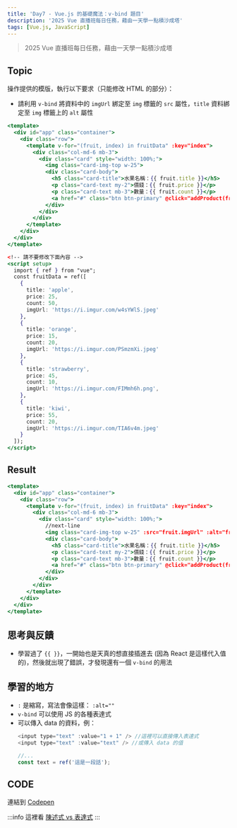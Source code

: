 ```yaml
---
title: 'Day7 - Vue.js 的基礎魔法：v-bind 題目'
description: '2025 Vue 直播班每日任務，藉由一天學一點積沙成塔'
tags: [Vue.js, JavaScript]
---
```

> 2025 Vue 直播班每日任務，藉由一天學一點積沙成塔

## Topic
操作提供的模版，執行以下要求（只能修改 HTML 的部分）：
- 請利用 `v-bind` 將資料中的 `imgUrl` 綁定至 `img` 標籤的 `src` 屬性，`title` 資料綁定至 `img` 標籤上的 `alt` 屬性

```jsx
<template>
  <div id="app" class="container">
    <div class="row">
      <template v-for="(fruit, index) in fruitData" :key="index">
        <div class="col-md-6 mb-3">
          <div class="card" style="width: 100%;">
            <img class="card-img-top w-25">
            <div class="card-body">
              <h5 class="card-title">水果名稱：{{ fruit.title }}</h5>
              <p class="card-text my-2">價錢：{{ fruit.price }}</p>
              <p class="card-text mb-3">數量：{{ fruit.count }}</p>
              <a href="#" class="btn btn-primary" @click="addProduct(fruit)">加入購物車</a>
            </div>
          </div>
        </div>
      </template>
    </div>
  </div>
</template>

<!-- 請不要修改下面內容 -->
<script setup>
  import { ref } from "vue";
  const fruitData = ref([
    {
      title: 'apple',
      price: 25,
      count: 50,
      imgUrl: 'https://i.imgur.com/w4sYWlS.jpeg'
    },
    {
      title: 'orange',
      price: 15,
      count: 20,
      imgUrl: 'https://i.imgur.com/PSmzmXi.jpeg'
    },
    {
      title: 'strawberry',
      price: 45,
      count: 10,
      imgUrl: 'https://i.imgur.com/FIMmh6h.png',
    },
    {
      title: 'kiwi',
      price: 55,
      count: 20,
      imgUrl: 'https://i.imgur.com/TIA6v4m.jpeg'
    }
  ]);
</script>
```

## Result
```jsx
<template>
  <div id="app" class="container">
    <div class="row">
      <template v-for="(fruit, index) in fruitData" :key="index">
        <div class="col-md-6 mb-3">
          <div class="card" style="width: 100%;">
            //next-line
            <img class="card-img-top w-25" :src="fruit.imgUrl" :alt="fruit.title">
            <div class="card-body">
              <h5 class="card-title">水果名稱：{{ fruit.title }}</h5>
              <p class="card-text my-2">價錢：{{ fruit.price }}</p>
              <p class="card-text mb-3">數量：{{ fruit.count }}</p>
              <a href="#" class="btn btn-primary" @click="addProduct(fruit)">加入購物車</a>
            </div>
          </div>
        </div>
      </template>
    </div>
  </div>
</template>
```

## 思考與反饋
- 學習過了 `{{ }}`，一開始也是天真的想直接插進去 (因為 React 是這樣代入值的)，然後就出現了錯誤，才發現還有一個 `v-bind` 的用法

## 學習的地方
- `:` 是縮寫，寫法會像這樣： `:alt=""`
- `v-bind` 可以使用 JS 的各種表達式
- 可以傳入 data 的資料，例：
  ```js
  <input type="text" :value="1 + 1" /> //這裡可以直接傳入表達式
  <input type="text" :value="text" /> //或傳入 data 的值

  //...
  const text = ref('這是一段話');
  ```



## CODE
連結到 [Codepen](https://codepen.io/CloveTseng1026/pen/myeBOXZ)

:::info
這裡看 [陳述式 vs 表達式](../JavaScript/statements-expression.md)
:::
